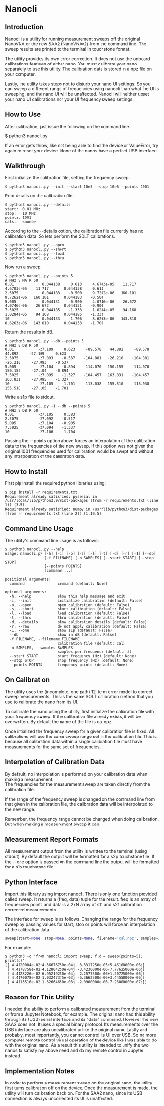 # Nanocli

## Introduction

Nanocli is a utility for running measurement
sweeps off the original NanoVNA or the new SAA2 (NanoVNAv2)
from the command line.
The sweep results are printed to the terminal
in touchstone format.

The utility provides its own error correction.
It does not use the onboard calibrations features
of either nano.
You must calibrate your nano separately to use this utility.
The calibration data is stored in a npz file on your computer.

Lastly, the utility takes steps not to disturb your nano UI settings.
So you can sweep a different range of frequencies using nanocli than what the UI is sweeping,
and the nano UI will be unaffected.
Nanocli will neither upset your nano UI calibrations nor your UI frequency sweep
settings.

## How to Use

After calibration, just issue the following on the command line.

$ python3 nanocli.py

If an error gets throw, like not being able to find the device or ValueError, try again
or reset your device.  None of the nanos have a perfect USB interface.

## Walkthrough

First initialize the calibration file, setting the 
frequency sweep.


```
$ python3 nanocli.py --init --start 10e3 --stop 10e6 --points 1001
```


Print details on the calibration file.


```
$ python3 nanocli.py --details
start:  0.01 MHz
stop:   10 MHz
points: 1001
cals:   <none>
```


According to the --details option, the calibration file currently has no calibration data.
So lets perform the SOLT calibrations.

```
$ python3 nanocli.py --open
$ python3 nanocli.py --short
$ python3 nanocli.py --load
$ python3 nanocli.py --thru
```

Now run a sweep.  


```
$ python3 nanocli.py --points 5
# MHz S MA R 50
0.01             0.044138     0.613     4.6703e-05    11.717     4.6703e-05    11.717       0.044138     0.613
2.5075           0.044183    -0.500     9.7262e-06   160.101     9.7262e-06   160.101       0.044183    -0.500
5.005            0.044131    -0.900     4.0746e-06    26.672     4.0746e-06    26.672       0.044131    -0.900
7.5025           0.044185    -1.333     1.0284e-05    94.168     1.0284e-05    94.168       0.044185    -1.333
10               0.044133    -1.706     8.6263e-06   143.810     8.6263e-06   143.810       0.044133    -1.706
```


Return the results in dB.


```
$ python3 nanocli.py --db --points 5
# MHz S DB R 50
0.01           -27.109     0.623     -89.578    44.892     -89.578    44.892     -27.109     0.623
2.5075         -27.093    -0.537    -104.881   -26.210    -104.881   -26.210     -27.093    -0.537
5.005          -27.104    -0.894    -114.070   150.155    -114.070   150.155     -27.104    -0.894
7.5025         -27.095    -1.327    -104.457   163.831    -104.457   163.831     -27.095    -1.327
10             -27.105    -1.701    -113.038   155.510    -113.038   155.510     -27.105    -1.701
```


Write a s1p file to stdout.


```
$ python3 nanocli.py -1 --db --points 5
# MHz S DB R 50
0.01           -27.105     0.583
2.5075         -27.092    -0.517
5.005          -27.104    -0.905
7.5025         -27.094    -1.337
10             -27.106    -1.704
```


Passing the --points option above
forces an interpolation of the calibration data
to the frequencies of the new sweep.  If this option was not given
the original 1001 frequencies used for calibration would be swept
and without any interpolation of the calibration data.

## How to Install

First pip install the required python libraries using:


```
$ pip install -r requirements.txt
Requirement already satisfied: pyserial in /usr/local/lib/python3.9/dist-packages (from -r requirements.txt (line 1)) (3.5)
Requirement already satisfied: numpy in /usr/lib/python3/dist-packages (from -r requirements.txt (line 2)) (1.19.5)
```



## Command Line Usage

The utility's command line usage is as follows:


```
$ python3 nanocli.py --help
usage: nanocli.py [-h] [-i] [-o] [-s] [-l] [-t] [-d] [-r] [-1] [--db]
                  [-f FILENAME] [-n SAMPLES] [--start START] [--stop STOP]
                  [--points POINTS]
                  [command ...]

positional arguments:
  command               command (default: None)

optional arguments:
  -h, --help            show this help message and exit
  -i, --init            initialize calibration (default: False)
  -o, --open            open calibration (default: False)
  -s, --short           short calibration (default: False)
  -l, --load            load calibration (default: False)
  -t, --thru            thru calibration (default: False)
  -d, --details         show calibration details (default: False)
  -r, --raw             do not apply calibration (default: False)
  -1, --one             show s1p (default: False)
  --db                  show in dB (default: False)
  -f FILENAME, --filename FILENAME
                        calibration file (default: cal)
  -n SAMPLES, --samples SAMPLES
                        samples per frequency (default: 2)
  --start START         start frequency (Hz) (default: None)
  --stop STOP           stop frequency (Hz) (default: None)
  --points POINTS       frequency points (default: None)
```



## On Calibration

The utility uses the (incomplete, one path) 12-term error model to correct
sweep measurements.  This is the same SOLT
calibration method that you use to calibrate the nano from its UI.

To calibrate the nano using the utility, first initialize the
calibration file with your frequency sweep.
If the calibration
file already exists, it will be overwritten.  By default
the name of the file is cal.npz.

Once intialized the frequency sweep for a given calibration file is fixed.
All calibrations will use the same sweep range set in the calibration
file.  This is because all calibration data within a single calibration file
must have measurements for the same set of frequencies.

## Interpolation of Calibration Data

By default, no interpolation is performed
on your calibration data when making a measurement.  
The frequencies for the measurement sweep are taken directly from 
the calibration file.  

If the range of the frequency sweep
is changed on the command line from that given 
in the calibration file,
the calibration data will be interpolated
to the new range.

Remember, the frequency range cannot be changed
when doing calibration.  But when making a measurement
sweep it can.

## Measurement Report Formats

All measurement output from the utility is
written to the terminal (using stdout).
By default the output will be formatted
for a s2p touchstone file.  If the --one option
is passed on the command line the output will be
formatted for a s1p touchstone file.

## Python Interface

Import this library using import nanocli.  There is only one function
provided called sweep.  It returns a (freq, data) tuple for the result.
freq is an array of frequencies points and data is a 2xN array
of s11 and s21 calibration corrected measurements.

The interface for sweep is as follows.  Changing the range
for the frequency sweep by passing values for
start, stop or points will force an interpolation of the calibration
data.

```python
sweep(start=None, stop=None, points=None, filename='cal.npz', samples=2)
```

For example:


```
$ python3 -c 'from nanocli import sweep; f,d = sweep(points=5); print(d)'
[[ 4.4120084e-02+4.36676750e-04j  3.3317250e-05+5.46100000e-06j]
 [ 4.4178758e-02-4.12804250e-04j -3.4230000e-06-7.77625000e-06j]
 [ 4.4128226e-02-6.95219250e-04j  2.2577500e-06+1.20725000e-06j]
 [ 4.4170078e-02-1.03247375e-03j -5.3662500e-06+3.44550000e-06j]
 [ 4.4113516e-02-1.32664650e-03j -2.0900000e-06-7.23000000e-07j]]
```


## Reason for This Utility

I needed the ability to perform a calibrated measurement from the terminal
or from a Jupyter Notebook, for example.  The original nano
had this ability through its (USB) serial interface and its "data" command.
However the new SAA2 does not.  It uses a special binary
protocol. Its measurements over the USB interface are also uncalibrated unlike the original nano. 
Lastly and probably, most importantly, you cannot control its UI
over USB.  So no more computer remote control visual operation of the
device like I was able to do with the original nano.
As a result this utility is intended to unify the two nanos to satisfy my above need
and do my remote control in Jupyter instead.

## Implementation Notes

In order to perform a measurement sweep on the original nano, the
utility first turns calibration off on the device.  Once the
measurement is made, the utility will turn calibration back on.
For the SAA2 nano, since its USB connection is always uncorrected
its UI is unaffected.


